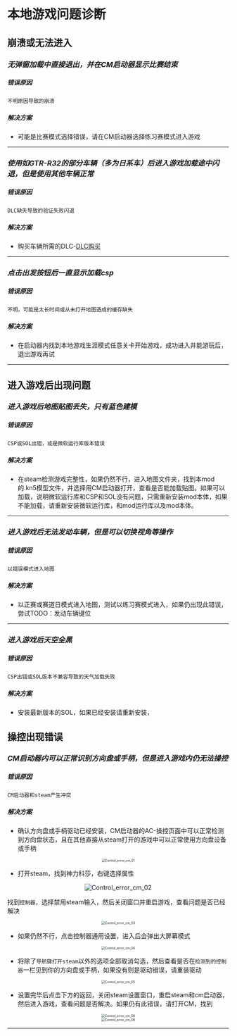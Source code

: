 # 本地游戏问题诊断


## 崩溃或无法进入

### *无弹窗加载中直接退出，并在CM启动器显示比赛结束*
##### 错误原因
`不明原因导致的崩溃`
##### 解决方案
- 可能是比赛模式选择错误，请在CM启动器选择练习赛模式进入游戏

------
### *使用如GTR-R32的部分车辆（多为日系车）后进入游戏加载途中闪退，但是使用其他车辆正常*
##### 错误原因
`DLC缺失导致的验证失败闪退`
##### 解决方案
- 购买车辆所需的DLC-[DLC购买]()

------
### *点击出发按钮后一直显示加载csp*
##### 错误原因
`不明，可能是太长时间或从未打开地图造成的缓存缺失`
##### 解决方案
- 在启动器内找到本地游戏生涯模式任意关卡开始游戏，成功进入并能游玩后，退出游戏再试

------

## 进入游戏后出现问题

### *进入游戏后地图贴图丢失，只有蓝色建模*
##### 错误原因
`CSP或SOL出错，或是微软运行库版本错误`
##### 解决方案
- 在steam检测游戏完整性，如果仍然不行，进入地图文件夹，找到本mod的.kn5模型文件，并选择用CM启动器打开，查看是否能加载贴图。如果可以加载，说明微软运行库和CSP和SOL没有问题，只需重新安装mod本体，如果不能加载，请重新安装微软运行库，和mod运行库以及mod本体。

------
### *进入游戏后无法发动车辆，但是可以切换视角等操作*
##### 错误原因
`以错误模式进入地图`
##### 解决方案
- 以正赛或赛道日模式进入地图，测试以练习赛模式进入，如果仍出现此错误，尝试TODO：发动车辆键位

------
### *进入游戏后天空全黑*
##### 错误原因
`CSP出错或SOL版本不兼容导致的天气加载失败`
##### 解决方案
- 安装最新版本的SOL，如果已经安装请重新安装，

## 操控出现错误

### *CM启动器内可以正常识别方向盘或手柄，但是进入游戏内仍无法操控*
##### 错误原因
`CM启动器和steam产生冲突`
##### 解决方案
- 确认方向盘或手柄驱动已经安装，CM启动器的AC-操控页面中可以正常检测到方向盘状态，且在其他直接从steam打开的游戏中可以正常使用方向盘设备或手柄

<div align=center> <img src="../imgs/page-localGame/error/Control_error_cm_01.png" alt="Control_error_cm_01" align=center; style="zoom:50%;" /> </div>

- 打开steam，找到神力科莎，右键选择属性

<div align=center> <img src="../imgs/page-localGame/error/Control_error_cm_02.png" alt="Control_error_cm_02" align=center; style="zoom:100%;" /> </div>

找到`控制器`，选择禁用steam输入，然后关闭窗口并重启游戏，查看问题是否已经解决

<div align=center> <img src="../imgs/page-localGame/error/Control_error_cm_03.png" alt="Control_error_cm_03" align=center; style="zoom:50%;" /> </div>

- 如果仍然不行，点击控制器通用设置，进入后会弹出大屏幕模式

<div align=center> <img src="../imgs/page-localGame/error/Control_error_cm_04.png" alt="Control_error_cm_04" align=center; style="zoom:50%;" /> </div>

- 将除了`导航键打开steam`以外的选项全部取消勾选，然后查看是否在`检测到的控制器`一栏见到你的方向盘或手柄，如果没有则是驱动错误，请重装驱动

<div align=center> <img src="../imgs/page-localGame/error/Control_error_cm_05.png" alt="Control_error_cm_05" align=center; style="zoom:50%;" /> </div>

- 设置完毕后点击下方的返回，关闭steam设置窗口，重启steam和cm启动器，然后进入游戏，查看问题是否解决。如果仍有此错误，请打开CM，找到

<div align=center> <img src="../imgs/page-localGame/error/Control_error_cm_06.png" alt="Control_error_cm_06" align=center; style="zoom:50%;" /> </div>

<div align=center> <img src="../imgs/page-localGame/error/Control_error_cm_06.png" alt="Control_error_cm_06" align=center; style="zoom:50%;" /> </div>

------
